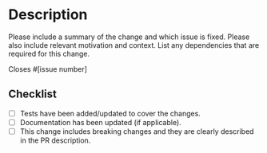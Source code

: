 # Description

Please include a summary of the change and which issue is fixed. Please also include relevant motivation and context. List any dependencies that are required for this change.

Closes #[issue number]

## Checklist

- [ ] Tests have been added/updated to cover the changes.
- [ ] Documentation has been updated (if applicable).
- [ ] This change includes breaking changes and they are clearly described in the PR description.
